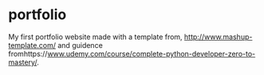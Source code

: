 # portfolio
My first portfolio website made with a template from, http://www.mashup-template.com/ and guidence fromhttps://www.udemy.com/course/complete-python-developer-zero-to-mastery/.
